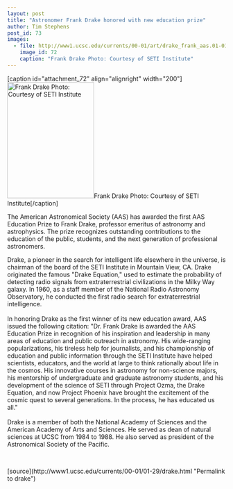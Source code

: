 ```yaml
---
layout: post
title: "Astronomer Frank Drake honored with new education prize"
author: Tim Stephens
post_id: 73
images:
  - file: http://www1.ucsc.edu/currents/00-01/art/drake_frank_aas.01-01-29.jpg
    image_id: 72
    caption: "Frank Drake Photo: Courtesy of SETI Institute"
---
```


[caption id="attachment_72" align="alignright" width="200"]<a href="http://localhost/mysite/wp-content/uploads/2001/01/drake_frank_aas.01-01-29.jpg"><img class="size-full wp-image-72" src="http://localhost/mysite/wp-content/uploads/2001/01/drake_frank_aas.01-01-29.jpg" alt="Frank Drake Photo: Courtesy of SETI Institute" width="200" height="267" /></a>Frank Drake Photo: Courtesy of SETI Institute[/caption]
<p>
  The American Astronomical Society (AAS) has awarded the first AAS Education Prize to Frank Drake, professor emeritus of astronomy and astrophysics. The prize recognizes outstanding contributions to the education of the public, students, and the next generation of professional astronomers.
</p>Drake, a pioneer in the search for intelligent life elsewhere in the universe, is chairman of the board of the SETI Institute in Mountain View, CA. Drake originated the famous "Drake Equation," used to estimate the probability of detecting radio signals from extraterrestrial civilizations in the Milky Way galaxy. In 1960, as a staff member of the National Radio Astronomy Observatory, he conducted the first radio search for extraterrestrial intelligence.<br>
<br>
In honoring Drake as the first winner of its new education award, AAS issued the following citation: "Dr. Frank Drake is awarded the AAS Education Prize in recognition of his inspiration and leadership in many areas of education and public outreach in astronomy. His wide-ranging popularizations, his tireless help for journalists, and his championship of education and public information through the SETI Institute have helped scientists, educators, and the world at large to think rationally about life in the cosmos. His innovative courses in astronomy for non-science majors, his mentorship of undergraduate and graduate astronomy students, and his development of the science of SETI through Project Ozma, the Drake Equation, and now Project Phoenix have brought the excitement of the cosmic quest to several generations. In the process, he has educated us all."<br>
<br>
Drake is a member of both the National Academy of Sciences and the American Academy of Arts and Sciences. He served as dean of natural sciences at UCSC from 1984 to 1988. He also served as president of the Astronomical Society of the Pacific.
<p>
  <br>

</p>
[source](http://www1.ucsc.edu/currents/00-01/01-29/drake.html "Permalink to drake")
